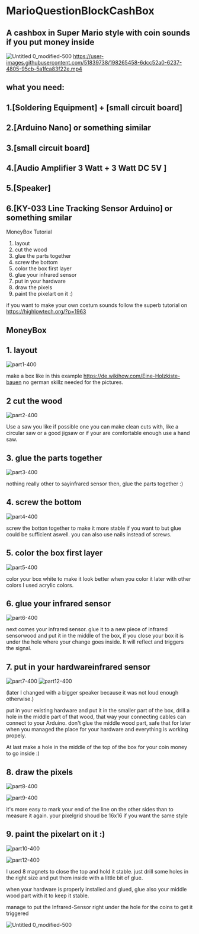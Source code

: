 # MarioQuestionBlockCashBox
## A cashbox in Super Mario style with coin sounds if you put money inside


![Untitled 0_modified-500](https://user-images.githubusercontent.com/51839738/153445603-24081088-35aa-4f89-b935-e29f22ea072e.jpg) https://user-images.githubusercontent.com/51839738/198265458-6dcc52a0-6237-4805-95cb-5a1fca83f22e.mp4




## what you need:
## 1.[Soldering Equipment] + [small circuit board]
## 2.[Arduino Nano] or something similar
## 3.[small circuit board]
## 4.[Audio Amplifier  3 Watt + 3 Watt DC 5V ]
## 5.[Speaker]
## 6.[KY-033 Line Tracking Sensor Arduino] or something smilar



MoneyBox Tutorial
1. layout
2. cut the wood
3. glue the parts together
4. screw the bottom
5. color the box first layer
6. glue your infrared sensor
7. put in your hardware
8. draw the pixels
9. paint the pixelart on it :)

if you want to make your own costum sounds follow the superb tutorial on https://highlowtech.org/?p=1963

## MoneyBox
## 1. layout

![part1-400](https://user-images.githubusercontent.com/51839738/153498322-d41aa19a-7822-48ec-84c9-8f5459ff3cdb.jpeg)

make a box like in this example https://de.wikihow.com/Eine-Holzkiste-bauen no german skillz needed for the pictures.

## 2 cut the wood

![part2-400](https://user-images.githubusercontent.com/51839738/153499010-4d637198-48a1-4b8a-b381-e79d648df92e.jpg)

Use a saw you like if possible one you can make clean cuts with, like a circular saw or a good jigsaw or if your are
comfortable enough use a hand saw.

## 3. glue the parts together

![part3-400](https://user-images.githubusercontent.com/51839738/153499739-e9e8fa30-efbd-40df-8945-f49845dbe8e0.jpeg)

nothing really other to sayinfrared sensor then, glue the parts together :)

## 4. screw the bottom

![part4-400](https://user-images.githubusercontent.com/51839738/153499869-d872f6ef-bdfb-473d-8788-0da4efaf0446.jpeg)

screw the botton together to make it more stable if you want to but glue could be sufficient aswell.
you can also use nails instead of screws.


## 5. color the box first layer

![part5-400](https://user-images.githubusercontent.com/51839738/153500396-c1f125a4-5aea-4728-abd4-97b094f3d93c.jpeg)

color your box white to make it look better when you color it later with other colors 
I used acrylic colors.

## 6. glue your infrared sensor


![part6-400](https://user-images.githubusercontent.com/51839738/153500629-efe14592-cf37-49f4-86b4-c506f3e02edd.jpeg)

next comes your infrared sensor. glue it to a new piece of infrared sensorwood and put it in the middle of the box, if you close your box it is under the hole where your change goes inside.
It will reflect and triggers the signal.


## 7. put in your hardwareinfrared sensor

![part7-400](https://user-images.githubusercontent.com/51839738/153501250-c78d2f2e-56e3-43a0-9aea-2b74ccbd5065.jpeg)
![part12-400](https://user-images.githubusercontent.com/51839738/153503516-590d6e50-992e-4392-ba62-e7a5900afb80.jpeg)

(later I changed with a bigger speaker because it was not loud enough otherwise.)

put in your existing hardware and put it in the smaller part of the box, drill a hole in the middle part of that wood, that way your connecting cables can connect to your Arduino. don't glue the middle wood part, safe that for later when you managed the place for your hardware and everything is working propely.

At last make a hole in the middle of the top of the box for your coin money to go inside :)

## 8. draw the pixels
![part8-400](https://user-images.githubusercontent.com/51839738/153502027-1c454a92-3491-416e-a708-a103b61ad5f6.jpeg)


![part9-400](https://user-images.githubusercontent.com/51839738/153502045-75cd89ac-92e0-43a6-9705-5ef6d8890e15.jpeg)

it's more easy to mark your end of the line on the other sides than to measure it again.
your pixelgrid shoud be 16x16 if you want the same style

## 9. paint the pixelart on it :)

![part10-400](https://user-images.githubusercontent.com/51839738/153502996-5a992c59-d1f3-417b-be92-9eab55340730.jpeg)

![part12-400](https://user-images.githubusercontent.com/51839738/153503244-cf22dbef-1ccc-445a-b701-69f73cb47981.jpeg)


I used 8 magnets to close the top and hold it stable. just drill some holes in the right size and put them inside with a
little bit of glue.

when your hardware is properly installed and glued, glue also your middle wood part with it to keep it stable.

manage to put the Infrared-Sensor right under the hole for the coins to get it triggered

![Untitled 0_modified-500](https://user-images.githubusercontent.com/51839738/153504756-97e27ee4-8590-4f95-a772-9cb7b98df5ab.jpg)


